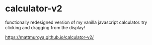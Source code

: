 # calculator-v2
functionally redesigned version of my vanilla javascript calculator. try clicking and dragging from the display!

https://mattmuroya.github.io/calculator-v2/
